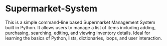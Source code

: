 # Supermarket-System
This is a simple command-line based Supermarket Management System built in Python. It allows users to manage a list of items including adding, purchasing, searching, editing, and viewing inventory details. Ideal for learning the basics of Python, lists, dictionaries, loops, and user interaction.
